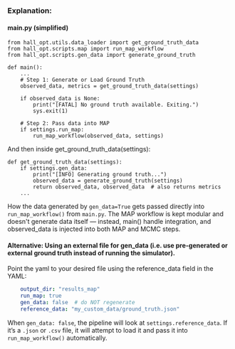 
### Explanation:

#### main.py (simplified)
```
from hall_opt.utils.data_loader import get_ground_truth_data
from hall_opt.scripts.map import run_map_workflow
from hall_opt.scripts.gen_data import generate_ground_truth

def main():
    ...
    # Step 1: Generate or Load Ground Truth
    observed_data, metrics = get_ground_truth_data(settings)

    if observed_data is None:
        print("[FATAL] No ground truth available. Exiting.")
        sys.exit(1)

    # Step 2: Pass data into MAP
    if settings.run_map:
        run_map_workflow(observed_data, settings)
```
And then inside get_ground_truth_data(settings):
```
def get_ground_truth_data(settings):
    if settings.gen_data:
        print("[INFO] Generating ground truth...")
        observed_data = generate_ground_truth(settings)
        return observed_data, observed_data  # also returns metrics
    ...
```
How the data generated by `gen_data=True` gets passed directly into `run_map_workflow()` from `main.py`. The MAP workflow is kept modular and doesn't generate data itself — instead, main() handle integration, and observed_data is injected into both MAP and MCMC steps.


#### Alternative: Using an external file for gen_data (i.e. use pre-generated or external ground truth instead of running the simulator).

Point the yaml to your desired file using the reference_data field in the YAML:
```yaml
	output_dir: "results_map"
	run_map: true
	gen_data: false  # do NOT regenerate
	reference_data: "my_custom_data/ground_truth.json"
```
When `gen_data: false`, the pipeline will look at `settings.reference_data`. If it’s a `.json` or `.csv` file, it will attempt to load it and pass it into `run_map_workflow()` automatically.
 